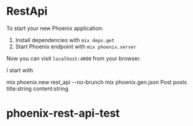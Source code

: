 # RestApi

To start your new Phoenix application:

1. Install dependencies with `mix deps.get`
2. Start Phoenix endpoint with `mix phoenix.server`

Now you can visit `localhost:4000` from your browser.

I start with

mix phoenix.new rest_api --no-brunch
mix phoenix.gen.json Post posts title:string content:string
# phoenix-rest-api-test
